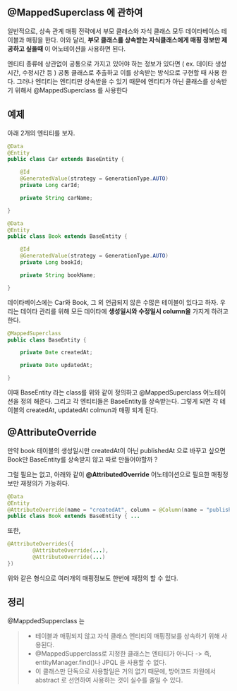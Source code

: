 ## @MappedSuperclass 에 관하여

 일반적으로, 상속 관계 매핑 전략에서 부모 클래스와 자식 클래스 모두 데이타베이스 테이블과 매핑을 한다. 이와 달리, **부모 클래스를 상속받는 자식클래스에게 매핑 정보만 제공하고 싶을때** 이 어노테이션을 사용하면 된다.

 엔티티 종류에 상관없이 공통으로 가지고 있어야 하는 정보가 있다면 ( ex. 데이타 생성시간, 수정시간 등 ) 공통 클래스로 추출하고 이를 상속받는 방식으로 구현할 때 사용 한다. 그러나 엔티티는 엔티티만 상속받을 수 있기 때문에 엔티티가 아닌 클래스를 상속받기 위해서 @MappedSuperclass 를 사용한다



## 예제

 아래 2개의 엔티티를 보자.

```java
@Data
@Entity
public class Car extends BaseEntity {

    @Id
    @GeneratedValue(strategy = GenerationType.AUTO)
    private Long carId;

    private String carName;

}
```



```java
@Data
@Entity
public class Book extends BaseEntity {

    @Id
    @GeneratedValue(strategy = GenerationType.AUTO)
    private Long bookId;

    private String bookName;

}
```



데이타베이스에는 Car와 Book, 그 외 언급되지 않은 수많은 테이블이 있다고 하자. 우리는 데이타 관리를 위해 모든 데이타에 **생성일시와 수정일시 column을** 가지게 하려고 한다. 



```java
@MappedSuperclass
public class BaseEntity {

    private Date createdAt;

    private Date updatedAt;

}
```



  이때 BaseEntity 라는 class를 위와 같이 정의하고 @MappedSuperclass 어노테이션을 정의 해준다. 그리고 각 엔티티들은 BaseEntity를 상속받는다. 그렇게 되면 각 테이블의 createdAt, updatedAt colmun과 매핑 되게 된다.



## @AttributeOverride

만약 book 테이블의 생성일시만 createdAt이 아닌 publishedAt 으로 바꾸고 싶으면 Book만 BaseEntity를 상속받지 않고 따로 만들어야할까 ?

그럴 필요는 없고, 아래와 같이 **@AttributedOverride** 어노테이션으로 필요한 매핑정보만 재정의가 가능하다.

```java
@Data
@Entity
@AttributeOverride(name = "createdAt", column = @Column(name = "publishedAt"))
public class Book extends BaseEntity { ...
```

또한,

```java
@AttributeOverrides({
        @AttributeOverride(...),
        @AttributeOverride(...)
})
```

위와 같은 형식으로 여러개의 매핑정보도 한번에 재정의 할 수 있다.



## 정리

@MappdedSupperclass 는

> - 테이블과 매핑되지 않고 자식 클래스 엔티티의 매핑정보를 상속하기 위해 사용된다.
> - @MappedSupperclass로 지정한 클래스는 엔티티가 아니다 -> 즉, entityManager.find()나 JPQL 을 사용할 수 없다.
> - 이 클래스만 단독으로 사용할일은 거의 없기 때문에, 방어코드 차원에서 abstract 로 선언하여 사용하는 것이 실수를 줄일 수 있다.

